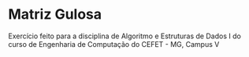 # Matriz Gulosa
 Exercício feito para a disciplina de Algoritmo e Estruturas de Dados I do curso de Engenharia de Computação do CEFET - MG, Campus V
